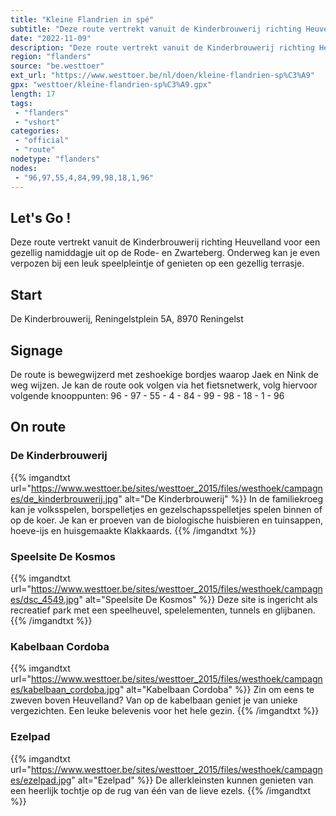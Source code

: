 ```yaml
---
title: "Kleine Flandrien in spé"
subtitle: "Deze route vertrekt vanuit de Kinderbrouwerij richting Heuvelland voor een gezellig namiddagje uit op de Rode- en Zwarteberg"
date: "2022-11-09"
description: "Deze route vertrekt vanuit de Kinderbrouwerij richting Heuvelland voor een gezellig namiddagje uit op de Rode- en Zwarteberg"
region: "flanders"
source: "be.westtoer"
ext_url: "https://www.westtoer.be/nl/doen/kleine-flandrien-sp%C3%A9"
gpx: "westtoer/kleine-flandrien-sp%C3%A9.gpx"
length: 17
tags:
 - "flanders"
 - "vshort"
categories:
 - "official"
 - "route"
nodetype: "flanders"
nodes:
 - "96,97,55,4,84,99,98,18,1,96"
---
```


## Let's Go ! 

Deze route vertrekt vanuit de Kinderbrouwerij richting Heuvelland voor een gezellig namiddagje uit op de Rode- en Zwarteberg. Onderweg kan je even verpozen bij een leuk speelpleintje of genieten op een gezellig terrasje.

## Start

De Kinderbrouwerij, Reningelstplein 5A, 8970 Reningelst

## Signage

De route is bewegwijzerd met zeshoekige bordjes waarop Jaek en Nink de weg wijzen. Je kan de route ook volgen via het fietsnetwerk, volg hiervoor volgende knooppunten: 96 - 97 - 55 - 4 - 84 - 99 - 98 - 18 - 1 - 96

## On route

### De Kinderbrouwerij

{{% imgandtxt url="https://www.westtoer.be/sites/westtoer_2015/files/westhoek/campagnes/de_kinderbrouwerij.jpg" alt="De Kinderbrouwerij" %}}
In de familiekroeg kan je volksspelen, borspelletjes en gezelschapsspelletjes spelen binnen of op de koer. Je kan er proeven van de biologische huisbieren en tuinsappen, hoeve-ijs en huisgemaakte Klakkaards.
{{% /imgandtxt %}}

### Speelsite De Kosmos

{{% imgandtxt url="https://www.westtoer.be/sites/westtoer_2015/files/westhoek/campagnes/dsc_4549.jpg" alt="Speelsite De Kosmos" %}}
Deze site is ingericht als recreatief park met een speelheuvel, spelelementen, tunnels en glijbanen.
{{% /imgandtxt %}}

### Kabelbaan Cordoba

{{% imgandtxt url="https://www.westtoer.be/sites/westtoer_2015/files/westhoek/campagnes/kabelbaan_cordoba.jpg" alt="Kabelbaan Cordoba" %}}
Zin om eens te zweven boven Heuvelland? Van op de kabelbaan geniet je van unieke vergezichten. Een leuke belevenis voor het hele gezin.
{{% /imgandtxt %}}

### Ezelpad

{{% imgandtxt url="https://www.westtoer.be/sites/westtoer_2015/files/westhoek/campagnes/ezelpad.jpg" alt="Ezelpad" %}}
De allerkleinsten kunnen genieten van een heerlijk tochtje op de rug van één van de lieve ezels.
{{% /imgandtxt %}}


